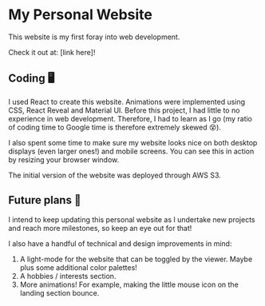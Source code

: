 # My Personal Website

This website is my first foray into web development.

Check it out at: [link here]!

## Coding :desktop_computer:

I used React to create this website. Animations were implemented using CSS, React
Reveal and Material UI. Before this project, I had little to no experience in web
development. Therefore, I had to learn as I go (my ratio of coding time to
Google time is therefore extremely skewed :dizzy_face:).

I also spent some time to make sure my website looks nice on both desktop displays
(even larger ones!) and mobile screens. You can see this in action by resizing your
browser window.

The initial version of the website was deployed through AWS S3.

## Future plans :telescope:

I intend to keep updating this personal website as I undertake new projects and reach
more milestones, so keep an eye out for that!

I also have a handful of technical and design improvements in mind:
1. A light-mode for the website that can be toggled by the viewer. Maybe plus some additional color palettes!
2. A hobbies / interests section.
3. More animations! For example, making the little mouse icon on the landing section 
bounce.
